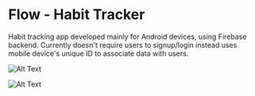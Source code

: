 # Flow - Habit Tracker

Habit tracking app developed mainly for Android devices, using Firebase backend. Currently doesn't require users to signup/login instead uses mobile device's unique ID to associate data with users.

![Alt Text](https://firebasestorage.googleapis.com/v0/b/epoxy-31398.appspot.com/o/website%2Fimages%2Fepoxy_promotional.png?alt=media&token=3b4de1cd-3eef-49d2-b987-11ebe5fbe252)

![Alt Text](https://firebasestorage.googleapis.com/v0/b/epoxy-31398.appspot.com/o/website%2Fimages%2Fepoxy_preview.png?alt=media&token=22b6477d-69be-47a1-912d-4a2a63a8df12)